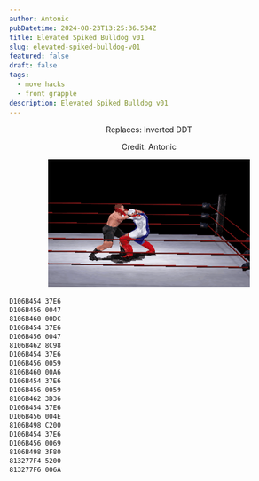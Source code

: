 ```yaml
---
author: Antonic
pubDatetime: 2024-08-23T13:25:36.534Z
title: Elevated Spiked Bulldog v01
slug: elevated-spiked-bulldog-v01
featured: false
draft: false
tags:
  - move hacks
  - front grapple
description: Elevated Spiked Bulldog v01
---
```

<center>
Replaces: Inverted DDT <p>
Credit: Antonic

![Big Ending](/src/assets/images/gifs/elevated-spike-bulldog.gif)
</center>

```text
D106B454 37E6
D106B456 0047
8106B460 00DC
D106B454 37E6
D106B456 0047
8106B462 8C98
D106B454 37E6
D106B456 0059
8106B460 00A6
D106B454 37E6
D106B456 0059
8106B462 3D36
D106B454 37E6
D106B456 004E
8106B498 C200
D106B454 37E6
D106B456 0069
8106B498 3F80
813277F4 5200
813277F6 006A
```
